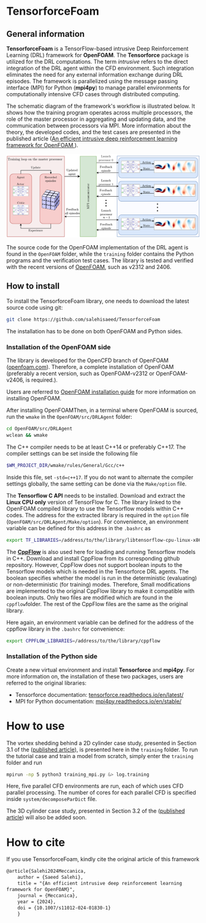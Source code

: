 # TensorforceFoam

## General information
**TensorforceFoam** is a TensorFlow-based intrusive Deep Reinforcement Learning (DRL) framework for **OpenFOAM**. The **Tensorforce** package is utilized for the DRL computations. The term _intrusive_ refers to the direct integration of the DRL agent within the CFD environment. Such integration eliminates the need for any external information exchange during DRL episodes. The framework is parallelized using the message passing interface (MPI) for Python (**mpi4py**) to manage parallel environments for computationally intensive CFD cases through distributed computing. 

The schematic diagram of the framework's workflow is illustrated below. It shows how the training program operates across multiple processors, the role of the master processor in aggregating and updating data, and the communication between processors via MPI. More information about the theory, the developed codes, and the test cases are presented in the published article ([An efficient intrusive deep reinforcement learning framework for OpenFOAM
](https://link.springer.com/article/10.1007/s11012-024-01830-1)).

![Framework](./doc/DRL.png)

The source code for the OpenFOAM implementation of the DRL agent is found in the `OpenFOAM` folder, while the `training` folder contains the Python programs and the verification test cases. The library is tested and verified with the recent versions of [OpenFOAM](https://www.openfoam.com/), such as v2312 and 2406.





## How to install

To install the TensorforceFoam library, one needs to download the latest source code using git:
```bash
git clone https://github.com/salehisaeed/TensorforceFoam
```

The installation has to be done on both OpenFOAM and Python sides.


### Installation of the OpenFOAM side

The library is developed for the OpenCFD branch of OpenFOAM ([openfoam.com](https://www.openfoam.com/)). Therefore, a complete installation of OpenFOAM (preferably a recent version, such as OpenFOAM-v2312 or OpenFOAM-v2406, is required.).

Users are referred to [OpenFOAM installation guide](https://develop.openfoam.com/Development/openfoam/-/blob/master/doc/Build.md) for more information on installing OpenFOAM.


After installing OpenFOAMThen, in a terminal where OpenFOAM is sourced, run the `wmake` in the `OpenFOAM/src/DRLAgent` folder:
```bash
cd OpenFOAM/src/DRLAgent
wclean && wmake
```
The C++ compiler needs to be at least C++14 or preferably C++17. The compiler settings can be set inside the following file
```bash
$WM_PROJECT_DIR/wmake/rules/General/Gcc/c++
```
Inside this file, set `-std=c++17`. If you do not want to alternate the compiler settings globally, the same setting can be done via the `Make/option` file.


The **Tensorflow C API** needs to be installed. Download and extract the **Linux CPU only** version of TensorFlow for C. The library linked to the OpenFOAM compiled library to use the Tensorflow models within C++ codes. The address for the extracted library is required in the `option` file (`OpenFOAM/src/DRLAgent/Make/option`). For convenience, an environment variable can be defined for this address in the `.bashrc` as
```bash
export TF_LIBRARIES=/address/to/the/library/libtensorflow-cpu-linux-x86_64-2.8.0
```


The [**CppFlow**](https://github.com/serizba/cppflow) is also used here for loading and running Tensorflow models in C++. Download and install CppFlow from its corresponding github repository. However, CppFlow does not support boolean inputs to the Tensorflow models which is needed in the Tensorforce DRL agents. The boolean specifies whether the model is run in the deterministic (evaluating) or non-deterministic (for training) modes. Therefore, Small modifications are implemented to the original CppFlow library to make it compatible with boolean inputs. Only two files are modified which are found in the `cppflow`folder. The rest of the CppFlow files are the same as the original library.

Here again, an environment variable can be defined for the address of the cppflow library in the `.bashrc` for convenience:
```bash
export CPPFLOW_LIBRARIES=/address/to/the/library/cppflow
```



### Installation of the Python side

Create a new virtual environment and install **Tensorforce** and **mpi4py**. For more information on, the installation of these two packages, users are referred to the original libraries:
* Tensorforce documentation: [tensorforce.readthedocs.io/en/latest/](https://tensorforce.readthedocs.io/en/latest/)
* MPI for Python documentation: [mpi4py.readthedocs.io/en/stable/](https://mpi4py.readthedocs.io/en/stable/)



# How to use 
The vortex shedding behind a 2D cylinder case study, presented in Section 3.1 of the ([published article](https://link.springer.com/article/10.1007/s11012-024-01830-1)), is presented here in the `training` folder. To run the tutorial case and train a model from scratch, simply enter the `training` folder and run
 ```bash
mpirun -np 5 python3 training_mpi.py &> log.training
```
Here, five parallel CFD environments are run, each of which uses CFD parallel processing. The number of cores for each parallel CFD is specified inside `system/decomposeParDict` file.

The 3D cylinder case study, presented in Section 3.2 of the ([published article](https://link.springer.com/article/10.1007/s11012-024-01830-1)) will also be added soon.


# How to cite
If you use TensorforceFoam, kindly cite the original article of this framework
```
@article{Salehi2024Meccanica,
    author = {Saeed Salehi},
    title = "{An efficient intrusive deep reinforcement learning framework for OpenFOAM}",
    journal = {Meccanica},
    year = {2024},
    doi = {10.1007/s11012-024-01830-1}
    }   
```


<!---
## Reference
[1]. S. Salehi, An efficient intrusive deep reinforcement learning framework for OpenFOAM, Meccanica (2024), [doi.org/10.1007/s11012-024-01830-1](https://doi.org/10.1007/s11012-024-01830-1)
-->